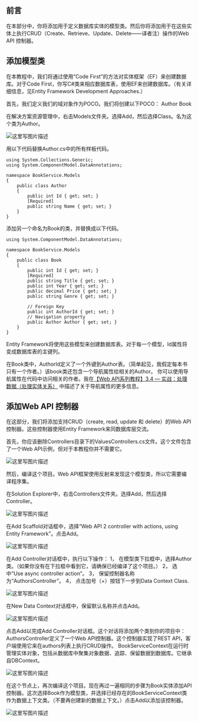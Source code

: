 **前言**
--

在本部分中，你将添加用于定义数据库实体的模型类。然后你将添加用于在这些实体上执行CRUD（Create、Retrieve、Update、Delete——译者注）操作的Web API 控制器。

**添加模型类**
-----

在本教程中，我们将通过使用“Code First”的方法对实体框架（EF）来创建数据库。对于Code First，你写C#类来相应数据库表，使用EF来创建数据库。（有关详细信息，见Entity Framework Development Approaches.）

首先，我们定义我们的域对象作为POCO。我们将创建以下POCO：
Author
Book

在解决方案资源管理中，右击Models文件夹。选择Add，然后选择Class。名为这个类为Author。

![这里写图片描述](http://img.blog.csdn.net/20160226170228959)

用以下代码替换Author.cs中的所有样板代码。

```
using System.Collections.Generic;
using System.ComponentModel.DataAnnotations;

namespace BookService.Models
{
    public class Author
    {
        public int Id { get; set; }
        [Required]
        public string Name { get; set; }
    }
}

```
添加另一个命名为Book的类，并替换成以下代码。

```
using System.ComponentModel.DataAnnotations;

namespace BookService.Models
{
    public class Book
    {
        public int Id { get; set; }
        [Required]
        public string Title { get; set; }
        public int Year { get; set; }
        public decimal Price { get; set; }
        public string Genre { get; set; }

        // Foreign Key
        public int AuthorId { get; set; }
        // Navigation property
        public Author Author { get; set; }
    }
}
```

Entity Framework将使用这些模型来创建数据库表。对于每一个模型，Id属性将变成数据库表的主键列。


在Book类中，AuthorId定义了一个外键到Author表。（简单起见，我假定每本书只有一个作者。）该book类还包含一个导航属性给相关的Author。 你可以使用导航属性在代码中访问相关的作者。我在<a href="http://blog.csdn.net/nomasp/article/details/50751577 " target="_blank">【Web API系列教程】3.4 — 实战：处理数据（处理实体关系）</a> 
中描述了关于导航属性的更多信息。

**添加Web API 控制器**
-------------
在这部分，我们将添加支持CRUD（create, read, update 和 delete）的Web API 控制器。这些控制器使用Entity Framework来同数据库层交流。

首先，你应该删除Controllers目录下的ValuesControllers.cs文件。这个文件包含了一个Web API示例，但对于本教程你并不需要它。

![这里写图片描述](http://img.blog.csdn.net/20160226170356430)

然后，编译这个项目。Web API框架使用反射来发现这个模型类，所以它需要编译程序集。

在Solution Explorer中，右击Controllers文件夹。选择Add，然后选择Controller。

![这里写图片描述](http://img.blog.csdn.net/20160226170624773)

在Add Scaffold对话框中，选择“Web API 2 controller with actions, using Entity Framework”。点击Add。

![这里写图片描述](http://img.blog.csdn.net/20160226170651508)


在Add Controller对话框中，执行以下操作：
1，	在模型类下拉框中，选择Author类。（如果你没有在下拉框中看到它，请确保已经编译了这个项目。）
2，	选中“Use async controller action”。
3，	保留控制器名称为“AuthorsController”。
4，	点击加号（+）按钮下一步到Data Context Class.





![这里写图片描述](http://img.blog.csdn.net/20160226170723492)

在New Data Context对话框中，保留默认名称并点击Add。

![这里写图片描述](http://img.blog.csdn.net/20160226170739341)

点击Add以完成Add Controller对话框。这个对话将添加两个类到你的项目中：
AuthorsController定义了一个Web API控制器。这个控制器实现了REST API，客户端使用它来在authors列表上执行CRUD操作。
BookServiceContext在运行时管理实体对象，包括从数据库中聚集对象数据、追踪、保留数据到数据库。它继承自DBContext。

![这里写图片描述](http://img.blog.csdn.net/20160226170832749)


在这个节点上，再次编译这个项目。现在再过一遍相同的步骤为Book实体添加API控制器。这次选择Book作为模型类，并选择已经存在的BookServiceContext类作为数据上下文类。（不要再创建新的数据上下文。）点击Add以添加该控制器。

![这里写图片描述](http://img.blog.csdn.net/20160226170857743)

























































